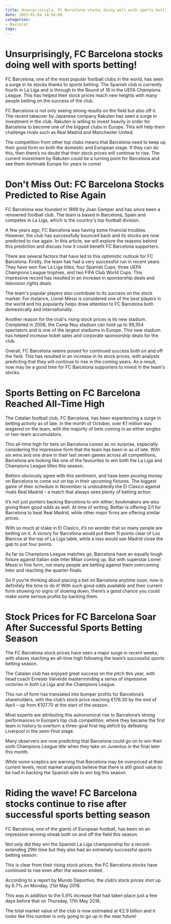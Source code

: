 ```yaml
---
title: Unsurprisingly, FC Barcelona stocks doing well with sports betting!
date: 2023-01-04 14:54:08
categories:
- Baccarat
tags:
---
```



#  Unsurprisingly, FC Barcelona stocks doing well with sports betting!

FC Barcelona, one of the most popular football clubs in the world, has seen a surge in its stocks thanks to sports betting. The Spanish club is currently fourth in La Liga and is through to the Round of 16 in the UEFA Champions League. This has helped their stock prices reach new heights with many people betting on the success of the club.

FC Barcelona is not only seeing strong results on the field but also off it. The recent takeover by Japanese company Rakuten has seen a surge in investment in the club. Rakuten is willing to invest heavily in order for Barcelona to become one of the biggest clubs in Europe. This will help them challenge rivals such as Real Madrid and Manchester United.

The competition from other top clubs means that Barcelona need to keep up their good form on both the domestic and European stage. If they can do this, then there’s no doubt that their stock prices will continue to rise. The current investment by Rakuten could be a turning point for Barcelona and see them dominate Europe for years to come!

#  Don't Miss Out: FC Barcelona Stocks Predicted to Rise Again

FC Barcelona was founded in 1899 by Joan Gamper and has since been a renowned football club. The team is based in Barcelona, Spain and competes in La Liga, which is the country's top football division.

A few years ago, FC Barcelona was having some financial troubles. However, the club has successfully bounced back and its stocks are now predicted to rise again. In this article, we will explore the reasons behind this prediction and discuss how it could benefit FC Barcelona supporters.

There are several factors that have led to this optimistic outlook for FC Barcelona. Firstly, the team has had a very successful run in recent years. They have won five La Liga titles, four Spanish Cups, three UEFA Champions League trophies, and two FIFA Club World Cups. This impressive record has resulted in an increase in sponsorship deals and television rights deals.

The team's popular players also contribute to its success on the stock market. For instance, Lionel Messi is considered one of the best players in the world and his popularity helps draw attention to FC Barcelona both domestically and internationally.

Another reason for the club's rising stock prices is its new stadium. Completed in 2006, the Camp Nou stadium can hold up to 99,354 spectators and is one of the largest stadiums in Europe. This new stadium has helped increase ticket sales and corporate sponsorship deals for the club.

Overall, FC Barcelona seems poised for continued success both on and off the field. This has resulted in an increase in its stock prices, with analysts predicting that they will continue to rise in the coming years. As a result, now may be a good time for FC Barcelona supporters to invest in the team's stocks.

#  Sports Betting on FC Barcelona Reached All-Time High

The Catalan football club, FC Barcelona, has been experiencing a surge in betting activity as of late. In the month of October, over €1 million was wagered on the team, with the majority of bets coming in as either singles or two-team accumulators.

This all-time high for bets on Barcelona comes as no surprise, especially considering the impressive form that the team has been in as of late. With six wins and one draw in their last seven games across all competitions, Barcelona are looking like one of the favourites to win both the La Liga and Champions League titles this season.

Bettors obviously agree with this sentiment, and have been pouring money on Barcelona to come out on top in their upcoming fixtures. The biggest game of their schedule in November is undoubtedly the El Clasico against rivals Real Madrid – a match that always sees plenty of betting action.

It’s not just punters backing Barcelona to win either; bookmakers are also giving them good odds as well. At time of writing, Betfair is offering 2/1 for Barcelona to beat Real Madrid, while other major firms are offering similar prices.

With so much at stake in El Clasico, it’s no wonder that so many people are betting on it. A victory for Barcelona would put them 11 points clear of Los Blancos at the top of La Liga table, while a loss would see Madrid close the gap to just four points.

As far as Champions League matches go, Barcelona have an equally tough fixture against Italian side Inter Milan coming up. But with superstar Lionel Messi in fine form, not many people are betting against them overcoming Inter and reaching the quarter-finals.

So if you’re thinking about placing a bet on Barcelona anytime soon, now is definitely the time to do it! With such good odds available and their current form showing no signs of slowing down, there’s a good chance you could make some serious profits by backing them.

#  Stock Prices for FC Barcelona Soar After Successful Sports Betting Season

The FC Barcelona stock prices have seen a major surge in recent weeks, with shares reaching an all-time high following the team’s successful sports betting season.

The Catalan club has enjoyed great success on the pitch this year, with head coach Ernesto Valverde masterminding a series of impressive victories in both La Liga and the Champions League.

This run of form has translated into bumper profits for Barcelona’s shareholders, with the club’s stock price reaching €176.30 by the end of April – up from €107.70 at the start of the season.

Most experts are attributing this astronomical rise to Barcelona’s strong performances in Europe’s top club competition, where they became the first team in history to overturn a three-goal first-leg deficit by defeating Liverpool in the semi-final stage.

Many observers are now predicting that Barcelona could go on to win their sixth Champions League title when they take on Juventus in the final later this month.

While some sceptics are warning that Barcelona may be overpriced at their current levels, most market analysts believe that there is still good value to be had in backing the Spanish side to win big this season.

#  Riding the wave! FC Barcelona stocks continue to rise after successful sports betting season

FC Barcelona, one of the giants of European football, has been on an impressive winning streak both on and off the field this season.

Not only did they win the Spanish La Liga championship for a record-extending 29th time but they also had an extremely successful sports betting season.

This is clear from their rising stock prices; the FC Barcelona stocks have continued to rise even after the season ended.

According to a report by Mundo Deportivo, the club’s stock prices shot up by 6.7% on Monday, 21st May 2018.

This was in addition to the 5.9% increase that had taken place just a few days before that on Thursday, 17th May 2018.

The total market value of the club is now estimated at €2.9 billion and it looks like this number is only going to go up in the near future!
